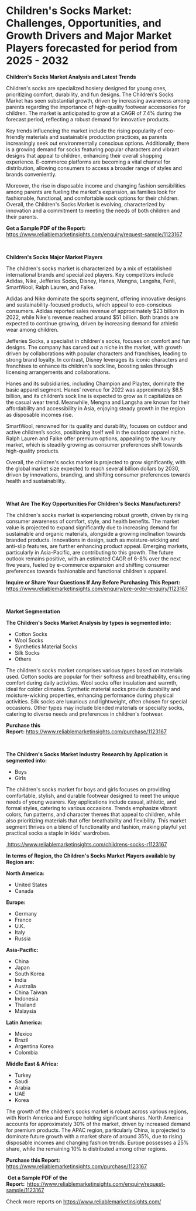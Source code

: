 <p><h1>Children's Socks Market: Challenges, Opportunities, and Growth Drivers and Major Market Players forecasted for period from 2025 - 2032</h1></p><p><strong>Children's Socks Market Analysis and Latest Trends</strong></p>
<p><p>Children's socks are specialized hosiery designed for young ones, prioritizing comfort, durability, and fun designs. The Children's Socks Market has seen substantial growth, driven by increasing awareness among parents regarding the importance of high-quality footwear accessories for children. The market is anticipated to grow at a CAGR of 7.4% during the forecast period, reflecting a robust demand for innovative products.</p><p>Key trends influencing the market include the rising popularity of eco-friendly materials and sustainable production practices, as parents increasingly seek out environmentally conscious options. Additionally, there is a growing demand for socks featuring popular characters and vibrant designs that appeal to children, enhancing their overall shopping experience. E-commerce platforms are becoming a vital channel for distribution, allowing consumers to access a broader range of styles and brands conveniently. </p><p>Moreover, the rise in disposable income and changing fashion sensibilities among parents are fueling the market's expansion, as families look for fashionable, functional, and comfortable sock options for their children. Overall, the Children's Socks Market is evolving, characterized by innovation and a commitment to meeting the needs of both children and their parents.</p></p>
<p><strong>Get a Sample PDF of the Report:&nbsp;</strong> <a href="https://www.reliablemarketinsights.com/enquiry/request-sample/1123167?utm_campaign=2217&utm_medium=2&utm_source=Github&utm_content=ia&utm_term=10022025&utm_id=childrens-socks">https://www.reliablemarketinsights.com/enquiry/request-sample/1123167</a></p>
<p>&nbsp;</p>
<p><strong>Children's Socks Major Market Players</strong></p>
<p><p>The children's socks market is characterized by a mix of established international brands and specialized players. Key competitors include Adidas, Nike, Jefferies Socks, Disney, Hanes, Mengna, Langsha, Fenli, SmartWool, Ralph Lauren, and Falke. </p><p>Adidas and Nike dominate the sports segment, offering innovative designs and sustainability-focused products, which appeal to eco-conscious consumers. Adidas reported sales revenue of approximately $23 billion in 2022, while Nike's revenue reached around $51 billion. Both brands are expected to continue growing, driven by increasing demand for athletic wear among children.</p><p>Jefferies Socks, a specialist in children's socks, focuses on comfort and fun designs. The company has carved out a niche in the market, with growth driven by collaborations with popular characters and franchises, leading to strong brand loyalty. In contrast, Disney leverages its iconic characters and franchises to enhance its children's sock line, boosting sales through licensing arrangements and collaborations.</p><p>Hanes and its subsidiaries, including Champion and Playtex, dominate the basic apparel segment. Hanes’ revenue for 2022 was approximately $6.5 billion, and its children’s sock line is expected to grow as it capitalizes on the casual wear trend. Meanwhile, Mengna and Langsha are known for their affordability and accessibility in Asia, enjoying steady growth in the region as disposable incomes rise.</p><p>SmartWool, renowned for its quality and durability, focuses on outdoor and active children’s socks, positioning itself well in the outdoor apparel niche. Ralph Lauren and Falke offer premium options, appealing to the luxury market, which is steadily growing as consumer preferences shift towards high-quality products.</p><p>Overall, the children's socks market is projected to grow significantly, with the global market size expected to reach several billion dollars by 2030, driven by innovations, branding, and shifting consumer preferences towards health and sustainability.</p></p>
<p>&nbsp;</p>
<p><strong>What Are The Key Opportunities For Children's Socks Manufacturers?</strong></p>
<p><p>The children's socks market is experiencing robust growth, driven by rising consumer awareness of comfort, style, and health benefits. The market value is projected to expand significantly due to increasing demand for sustainable and organic materials, alongside a growing inclination towards branded products. Innovations in design, such as moisture-wicking and anti-slip features, are further enhancing product appeal. Emerging markets, particularly in Asia-Pacific, are contributing to this growth. The future outlook remains positive, with an estimated CAGR of 6-8% over the next five years, fueled by e-commerce expansion and shifting consumer preferences towards fashionable and functional children's apparel.</p></p>
<p><strong>Inquire or Share Your Questions If Any Before Purchasing This Report:</strong> <a href="https://www.reliablemarketinsights.com/enquiry/pre-order-enquiry/1123167?utm_campaign=2217&utm_medium=2&utm_source=Github&utm_content=ia&utm_term=10022025&utm_id=childrens-socks">https://www.reliablemarketinsights.com/enquiry/pre-order-enquiry/1123167</a></p>
<p>&nbsp;</p>
<p><strong>Market Segmentation</strong></p>
<p><strong>The Children's Socks Market Analysis by types is segmented into:</strong></p>
<p><ul><li>Cotton Socks</li><li>Wool Socks</li><li>Synthetics Material Socks</li><li>Silk Socks</li><li>Others</li></ul></p>
<p><p>The children's socks market comprises various types based on materials used. Cotton socks are popular for their softness and breathability, ensuring comfort during daily activities. Wool socks offer insulation and warmth, ideal for colder climates. Synthetic material socks provide durability and moisture-wicking properties, enhancing performance during physical activities. Silk socks are luxurious and lightweight, often chosen for special occasions. Other types may include blended materials or specialty socks, catering to diverse needs and preferences in children's footwear.</p></p>
<p><strong>Purchase this Report:&nbsp;</strong><a href="https://www.reliablemarketinsights.com/purchase/1123167?utm_campaign=2217&utm_medium=2&utm_source=Github&utm_content=ia&utm_term=10022025&utm_id=childrens-socks">https://www.reliablemarketinsights.com/purchase/1123167</a></p>
<p>&nbsp;</p>
<p><strong>The Children's Socks Market Industry Research by Application is segmented into:</strong></p>
<p><ul><li>Boys</li><li>Girls</li></ul></p>
<p><p>The children's socks market for boys and girls focuses on providing comfortable, stylish, and durable footwear designed to meet the unique needs of young wearers. Key applications include casual, athletic, and formal styles, catering to various occasions. Trends emphasize vibrant colors, fun patterns, and character themes that appeal to children, while also prioritizing materials that offer breathability and flexibility. This market segment thrives on a blend of functionality and fashion, making playful yet practical socks a staple in kids' wardrobes.</p></p>
<p><a href="https://www.reliablemarketinsights.com/childrens-socks-r1123167?utm_campaign=2217&utm_medium=2&utm_source=Github&utm_content=ia&utm_term=10022025&utm_id=childrens-socks">&nbsp;https://www.reliablemarketinsights.com/childrens-socks-r1123167</a></p>
<p><strong>In terms of Region, the Children's Socks Market Players available by Region are:</strong></p>
<p>
    <p> <strong> North America: </strong>
        <ul>
            <li>United States</li>
            <li>Canada</li>
        </ul>
        </p> 
    <p> <strong> Europe: </strong>
        <ul>
            <li>Germany</li>
            <li>France</li>
            <li>U.K.</li>
            <li>Italy</li>
            <li>Russia</li>
        </ul>
        </p> 
    <p> <strong> Asia-Pacific: </strong>
        <ul>
            <li>China</li>
            <li>Japan</li>
            <li>South Korea</li>
            <li>India</li>
            <li>Australia</li>
            <li>China Taiwan</li>
            <li>Indonesia</li>
            <li>Thailand</li>
            <li>Malaysia</li>
        </ul>
        </p> 
    <p> <strong> Latin America: </strong>
        <ul>
            <li>Mexico</li>
            <li>Brazil</li>
            <li>Argentina Korea</li>
            <li>Colombia</li>
        </ul>
        </p> 
    <p> <strong> Middle East & Africa: </strong>
        <ul>
            <li>Turkey</li>
            <li>Saudi</li>
            <li>Arabia</li>
            <li>UAE</li>
            <li>Korea</li>
        </ul>
    </p>
    </p>
<p><p>The growth of the children's socks market is robust across various regions, with North America and Europe holding significant shares. North America accounts for approximately 30% of the market, driven by increased demand for premium products. The APAC region, particularly China, is projected to dominate future growth with a market share of around 35%, due to rising disposable incomes and changing fashion trends. Europe possesses a 25% share, while the remaining 10% is distributed among other regions.</p></p>
<p><strong>Purchase this Report: </strong><a href="https://www.reliablemarketinsights.com/purchase/1123167?utm_campaign=2217&utm_medium=2&utm_source=Github&utm_content=ia&utm_term=10022025&utm_id=childrens-socks">https://www.reliablemarketinsights.com/purchase/1123167</a></p>
<p>&nbsp;<strong>Get a Sample PDF of the Report:&nbsp;&nbsp;</strong><a href="https://www.reliablemarketinsights.com/enquiry/request-sample/1123167?utm_campaign=2217&utm_medium=2&utm_source=Github&utm_content=ia&utm_term=10022025&utm_id=childrens-socks">https://www.reliablemarketinsights.com/enquiry/request-sample/1123167</a></p>
<p><strong></strong></p>
<p>Check more reports on <a href="https://www.reliablemarketinsights.com/?utm_campaign=2217&utm_medium=2&utm_source=Github&utm_content=ia&utm_term=10022025&utm_id=childrens-socks">https://www.reliablemarketinsights.com/</a></p>
